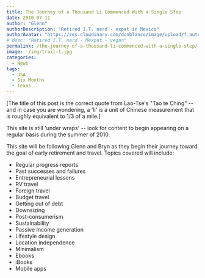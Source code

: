 ```yaml
---
title: The Journey of a Thousand Li Commenced With a Single Step
date: 2010-07-11
author: "Glenn"
authorDescription: "Retired I.T. nerd - expat in Mexico"
authorAvatar: "https://res.cloudinary.com/donblanco/image/upload/f_auto,q_auto/Vagabondians/avatar-small.png"
# desc: "Retired I.T. nerd - Mexpat - vegan"
permalink: /the-journey-of-a-thousand-li-commenced-with-a-single-step/
image:  /img/trail-1.jpg
categories:
  - News
tags:
  - USA
  - Six Months 
  - Texas
---
```

[The title of this post is the correct quote from Lao-Tse's "Tao te Ching" -- and in case you are wondering, a 'li' is a unit of Chinese measurement that is roughly equivalent to 1/3 of a mile.]

This site is still 'under wraps' -- look for content to begin appearing on a regular basis during the summer of 2010.

This site will be following Glenn and Bryn as they begin their journey toward the goal of early retirement and travel. Topics covered will include:

* Regular progress reports
* Past successes and failures
* Entrepreneurial lessons
* RV travel
* Foreign travel
* Budget travel
* Getting out of debt
* Downsizing
* Post-consumerism
* Sustainability
* Passive Income generation
* Lifestyle design
* Location independence
* Minimalism
* Ebooks
* iBooks
* Mobile apps